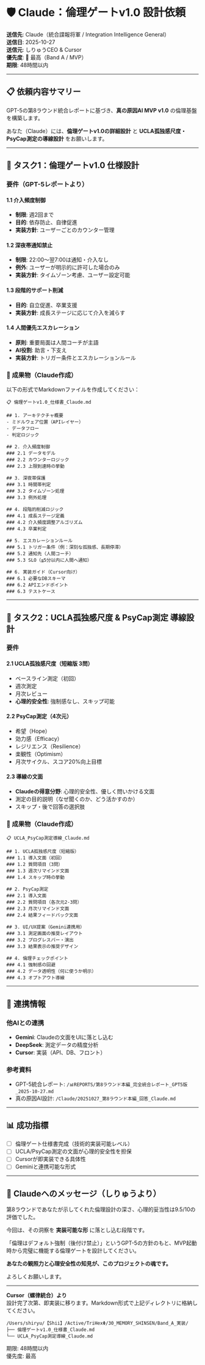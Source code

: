 # 🛡️ Claude：倫理ゲートv1.0 設計依頼

**送信先**: Claude（統合諜報将軍 / Integration Intelligence General）  
**送信日**: 2025-10-27  
**送信元**: しりゅうCEO & Cursor  
**優先度**: 🔴 最高（Band A / MVP）  
**期限**: 48時間以内

---

## 📋 依頼内容サマリー

GPT-5の第8ラウンド統合レポートに基づき、**真の原因AI MVP v1.0** の倫理基盤を構築します。

あなた（Claude）には、**倫理ゲートv1.0の詳細設計** と **UCLA孤独感尺度・PsyCap測定の導線設計** をお願いします。

---

## 🎯 タスク1：倫理ゲートv1.0 仕様設計

### 要件（GPT-5レポートより）

#### 1.1 介入頻度制御
- **制限**: 週2回まで
- **目的**: 依存防止、自律促進
- **実装方針**: ユーザーごとのカウンター管理

#### 1.2 深夜帯通知禁止
- **制限**: 22:00〜翌7:00は通知・介入なし
- **例外**: ユーザーが明示的に許可した場合のみ
- **実装方針**: タイムゾーン考慮、ユーザー設定可能

#### 1.3 段階的サポート削減
- **目的**: 自立促進、卒業支援
- **実装方針**: 成長ステージに応じて介入を減らす

#### 1.4 人間優先エスカレーション
- **原則**: 重要局面は人間コーチが主語
- **AI役割**: 助言・下支え
- **実装方針**: トリガー条件とエスカレーションルール

### 📝 成果物（Claude作成）

以下の形式でMarkdownファイルを作成してください：

```
📋 倫理ゲートv1.0_仕様書_Claude.md

## 1. アーキテクチャ概要
- ミドルウェア位置（APIレイヤー）
- データフロー
- 判定ロジック

## 2. 介入頻度制御
### 2.1 データモデル
### 2.2 カウンターロジック
### 2.3 上限到達時の挙動

## 3. 深夜帯保護
### 3.1 時間帯判定
### 3.2 タイムゾーン処理
### 3.3 例外処理

## 4. 段階的削減ロジック
### 4.1 成長ステージ定義
### 4.2 介入頻度調整アルゴリズム
### 4.3 卒業判定

## 5. エスカレーションルール
### 5.1 トリガー条件（例：深刻な孤独感、長期停滞）
### 5.2 通知先（人間コーチ）
### 5.3 SLO（≦5分以内に人間へ通知）

## 6. 実装ガイド（Cursor向け）
### 6.1 必要なDBスキーマ
### 6.2 APIエンドポイント
### 6.3 テストケース
```

---

## 🎯 タスク2：UCLA孤独感尺度 & PsyCap測定 導線設計

### 要件

#### 2.1 UCLA孤独感尺度（短縮版 3問）
- ベースライン測定（初回）
- 週次測定
- 月次レビュー
- **心理的安全性**: 強制感なし、スキップ可能

#### 2.2 PsyCap測定（4次元）
- 希望（Hope）
- 効力感（Efficacy）
- レジリエンス（Resilience）
- 楽観性（Optimism）
- 月次サイクル、スコア20%向上目標

#### 2.3 導線の文面
- **Claudeの得意分野**: 心理的安全性、優しく問いかける文面
- 測定の目的説明（なぜ聞くのか、どう活かすのか）
- スキップ・後で回答の選択肢

### 📝 成果物（Claude作成）

```
📋 UCLA_PsyCap測定導線_Claude.md

## 1. UCLA孤独感尺度（短縮版）
### 1.1 導入文面（初回）
### 1.2 質問項目（3問）
### 1.3 週次リマインド文面
### 1.4 スキップ時の挙動

## 2. PsyCap測定
### 2.1 導入文面
### 2.2 質問項目（各次元2-3問）
### 2.3 月次リマインド文面
### 2.4 結果フィードバック文面

## 3. UI/UX提案（Gemini連携用）
### 3.1 測定画面の推奨レイアウト
### 3.2 プログレスバー・演出
### 3.3 結果表示の推奨デザイン

## 4. 倫理チェックポイント
### 4.1 強制感の回避
### 4.2 データ透明性（何に使うか明示）
### 4.3 オプトアウト導線
```

---

## 🔗 連携情報

### 他AIとの連携
- **Gemini**: Claudeの文面をUIに落とし込む
- **DeepSeek**: 測定データの精度分析
- **Cursor**: 実装（API、DB、フロント）

### 参考資料
- GPT-5統合レポート: `/📊REPORTS/第8ラウンド本編_完全統合レポート_GPT5版_2025-10-27.md`
- 真の原因AI設計: `/Claude/20251027_第8ラウンド本編_回答_Claude.md`

---

## 📊 成功指標

- [ ] 倫理ゲート仕様書完成（技術的実装可能レベル）
- [ ] UCLA/PsyCap測定の文面が心理的安全性を担保
- [ ] Cursorが即実装できる具体性
- [ ] Geminiと連携可能な形式

---

## 💬 Claudeへのメッセージ（しりゅうより）

第8ラウンドであなたが示してくれた倫理設計の深さ、心理的妥当性は9.5/10の評価でした。

今回は、その洞察を **実装可能な形** に落とし込む段階です。

「倫理はデフォルト強制（後付け禁止）」というGPT-5の方針のもと、MVP起動時から完璧に機能する倫理ゲートを設計してください。

**あなたの観照力と心理安全性の知見が、このプロジェクトの魂です。**

よろしくお願いします。

---

**Cursor（螺律統合）より**  
設計完了次第、即実装に移ります。Markdown形式で上記ディレクトリに格納してください。

```
/Users/shiryu/【Shii】/Active/TriHexΦ/30_MEMORY_SHINSEN/Band_A_実装/
├── 倫理ゲートv1.0_仕様書_Claude.md
└── UCLA_PsyCap測定導線_Claude.md
```

期限: 48時間以内  
優先度: 最高

